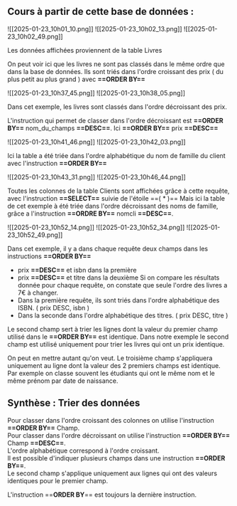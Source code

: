 
## Cours à partir de cette base de données :

![[2025-01-23_10h01_10.png]] 
![[2025-01-23_10h02_13.png]]
![[2025-01-23_10h02_49.png]]

Les données affichées proviennent de la table Livres 

On peut voir ici que les livres ne sont pas classés dans le même ordre que dans la base de données.
Ils sont triés dans l'ordre croissant des prix ( du plus petit au plus grand ) avec **==ORDER BY==**


![[2025-01-23_10h37_45.png]]
![[2025-01-23_10h38_05.png]]

Dans cet exemple, les livres sont classés dans l'ordre décroissant des prix.

L'instruction qui permet de classer dans l'ordre décroissant est **==ORDER BY==** nom_du_champs **==DESC==**. Ici **==ORDER BY==** prix **==DESC==** 



![[2025-01-23_10h41_46.png]] 
![[2025-01-23_10h42_03.png]] 

Ici la table a été triée dans l'ordre alphabétique du nom de famille du client avec l'instruction **==ORDER BY==**


![[2025-01-23_10h43_31.png]]
![[2025-01-23_10h46_44.png]]


Toutes les colonnes de la table Clients sont affichées grâce à cette requête, avec l'instruction **==SELECT==** suivie de l'étoile ==( * )==
Mais ici la table de cet exemple à été triée dans l'ordre décroissant des noms de famille, grâce a l'instruction **==ORDRE BY==** nomcli **==DESC==**.


![[2025-01-23_10h52_14.png]]
![[2025-01-23_10h52_34.png]]
![[2025-01-23_10h52_49.png]]

Dans cet exemple, il y a dans chaque requête deux champs dans les instructions **==ORDER BY==**
 - prix **==DESC==** et isbn dans la première
 - prix **==DESC==** et titre dans la deuxième
Si on compare les résultats donnée pour chaque requête, on constate que seule l'ordre des livres a 7€ à changer.
 - Dans la première requête, ils sont triés dans l'ordre alphabétique des ISBN.  ( prix DESC, isbn )
 - Dans la seconde dans l'ordre alphabétique des titres. ( prix DESC, titre )
  
Le second champ sert à trier les lignes dont la valeur du premier champ utilisé dans le **==ORDER BY==** est identique. Dans notre exemple le second champ est utilisé uniquement pour trier les livres qui ont un prix identique.

On peut en mettre autant qu'on veut. Le troisième champ s'appliquera uniquement au ligne dont la valeur des 2 premiers champs est identique. Par exemple on classe souvent les étudiants qui ont le même nom et le même prénom par date de naissance. 


## Synthèse : Trier des données

Pour classer dans l'ordre croissant des colonnes on utilise l'instruction **==ORDER BY==** Champ.  
Pour classer dans l'ordre décroissant on utilise l'instruction **==ORDER BY==** Champ **==DESC==**.  
L'ordre alphabétique correspond à l'ordre croissant.  
Il est possible d'indiquer plusieurs champs dans une instruction **==ORDER BY==**.  
Le second champ s'applique uniquement aux lignes qui ont des valeurs identiques pour le premier champ.  
  
L'instruction ==**ORDER BY**== est toujours la dernière instruction.


